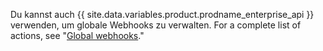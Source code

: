 Du kannst auch {{ site.data.variables.product.prodname_enterprise_api }} verwenden, um globale Webhooks zu verwalten. For a complete list of actions, see "[Global webhooks](/v3/enterprise-admin/global_webhooks)."
